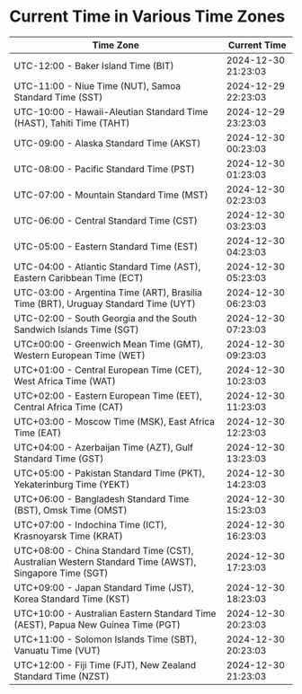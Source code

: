 # Current Time in Various Time Zones

| Time Zone | Current Time |
|-----------|--------------|
| UTC-12:00 - Baker Island Time (BIT) | 2024-12-30 21:23:03 |
| UTC-11:00 - Niue Time (NUT), Samoa Standard Time (SST) | 2024-12-29 22:23:03 |
| UTC-10:00 - Hawaii-Aleutian Standard Time (HAST), Tahiti Time (TAHT) | 2024-12-29 23:23:03 |
| UTC-09:00 - Alaska Standard Time (AKST) | 2024-12-30 00:23:03 |
| UTC-08:00 - Pacific Standard Time (PST) | 2024-12-30 01:23:03 |
| UTC-07:00 - Mountain Standard Time (MST) | 2024-12-30 02:23:03 |
| UTC-06:00 - Central Standard Time (CST) | 2024-12-30 03:23:03 |
| UTC-05:00 - Eastern Standard Time (EST) | 2024-12-30 04:23:03 |
| UTC-04:00 - Atlantic Standard Time (AST), Eastern Caribbean Time (ECT) | 2024-12-30 05:23:03 |
| UTC-03:00 - Argentina Time (ART), Brasília Time (BRT), Uruguay Standard Time (UYT) | 2024-12-30 06:23:03 |
| UTC-02:00 - South Georgia and the South Sandwich Islands Time (SGT) | 2024-12-30 07:23:03 |
| UTC±00:00 - Greenwich Mean Time (GMT), Western European Time (WET) | 2024-12-30 09:23:03 |
| UTC+01:00 - Central European Time (CET), West Africa Time (WAT) | 2024-12-30 10:23:03 |
| UTC+02:00 - Eastern European Time (EET), Central Africa Time (CAT) | 2024-12-30 11:23:03 |
| UTC+03:00 - Moscow Time (MSK), East Africa Time (EAT) | 2024-12-30 12:23:03 |
| UTC+04:00 - Azerbaijan Time (AZT), Gulf Standard Time (GST) | 2024-12-30 13:23:03 |
| UTC+05:00 - Pakistan Standard Time (PKT), Yekaterinburg Time (YEKT) | 2024-12-30 14:23:03 |
| UTC+06:00 - Bangladesh Standard Time (BST), Omsk Time (OMST) | 2024-12-30 15:23:03 |
| UTC+07:00 - Indochina Time (ICT), Krasnoyarsk Time (KRAT) | 2024-12-30 16:23:03 |
| UTC+08:00 - China Standard Time (CST), Australian Western Standard Time (AWST), Singapore Time (SGT) | 2024-12-30 17:23:03 |
| UTC+09:00 - Japan Standard Time (JST), Korea Standard Time (KST) | 2024-12-30 18:23:03 |
| UTC+10:00 - Australian Eastern Standard Time (AEST), Papua New Guinea Time (PGT) | 2024-12-30 20:23:03 |
| UTC+11:00 - Solomon Islands Time (SBT), Vanuatu Time (VUT) | 2024-12-30 20:23:03 |
| UTC+12:00 - Fiji Time (FJT), New Zealand Standard Time (NZST) | 2024-12-30 21:23:03 |
